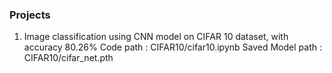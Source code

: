 ### Projects

1. Image classification using CNN model on CIFAR 10 dataset, with accuracy 80.26%
   Code path : CIFAR10/cifar10.ipynb
   Saved Model path : CIFAR10/cifar_net.pth
   
   

